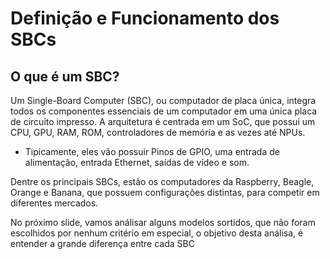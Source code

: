 # Definição e Funcionamento dos SBCs
## O que é um SBC?

Um Single-Board Computer (SBC), ou computador de placa única, integra todos os componentes essenciais de um computador em uma única placa de circuito impresso. A arquitetura é centrada em um SoC, que possui um CPU, GPU, RAM, ROM, controladores de memória e as vezes até NPUs.

* Tipicamente, eles vão possuir Pinos de GPIO, uma entrada de alimentação, entrada Ethernet, saídas de vídeo e som.

Dentre os principais SBCs, estão os computadores da Raspberry, Beagle, Orange e Banana, que possuem configurações distintas, para competir em diferentes mercados.

No próximo slide, vamos análisar alguns modelos sortidos, que não foram escolhidos por nenhum critério em especial, o objetivo desta análisa, é entender a grande diferença entre cada SBC
